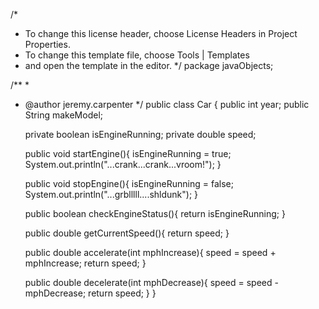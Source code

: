 /*
 * To change this license header, choose License Headers in Project Properties.
 * To change this template file, choose Tools | Templates
 * and open the template in the editor.
 */
package javaObjects;

/**
 *
 * @author jeremy.carpenter
 */
public class Car {
    public int year;
    public String makeModel;
    
    private boolean isEngineRunning;
    private double speed;
    
    public void startEngine(){
        isEngineRunning = true;
        System.out.println("...crank...crank...vroom!");
    }
    
    public void stopEngine(){
        isEngineRunning = false;
        System.out.println("...grblllll....shldunk");
    }
    
    public boolean checkEngineStatus(){
        return isEngineRunning;
    }
    
    public double getCurrentSpeed(){
        return speed;
    }
    
    public double accelerate(int mphIncrease){
        speed = speed + mphIncrease;
        return speed;
    }
    
    public double decelerate(int mphDecrease){
        speed = speed - mphDecrease;
        return speed;
    }
}
